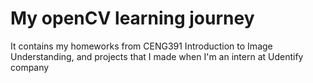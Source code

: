 # My openCV learning journey

It contains my homeworks from CENG391 Introduction to Image Understanding, and projects that I made when I'm an intern at Udentify company
